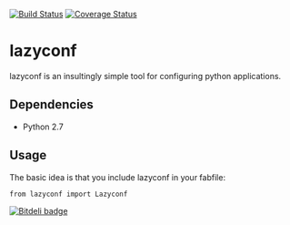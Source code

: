 [![Build Status](https://travis-ci.org/fmd/lazyconf.png?branch=master)](https://travis-ci.org/fmd/lazyconf)
[![Coverage Status](https://coveralls.io/repos/fmd/lazyconf/badge.png?branch=master)](https://coveralls.io/r/fmd/lazyconf?branch=master)

# lazyconf
lazyconf is an insultingly simple tool for configuring python applications. 

## Dependencies
* Python 2.7

## Usage

The basic idea is that you include lazyconf in your fabfile:

    from lazyconf import Lazyconf

[![Bitdeli badge](https://d2weczhvl823v0.cloudfront.net/fmd/lazyconf/trend.png)]()
